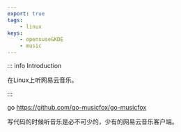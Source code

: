 ```yaml
---
export: true
tags:
    - linux
keys:
    - opensuse&KDE
    - music
---
```

::: info Introduction

在Linux上听网易云音乐。

:::

go https://github.com/go-musicfox/go-musicfox

写代码的时候听音乐是必不可少的，少有的网易云音乐客户端。
